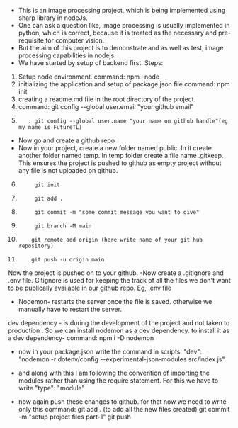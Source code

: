 - This is an image processing project, which is being implemented using sharp library in nodeJs.
- One can ask a question like, image processing is usually implemented in python, which is correct, because it is treated as the necessary and pre-requisite for computer vision.
- But the aim of this project is to demonstrate and as well as test, image processing capabilities in nodejs.
- We have started by setup of backend first.
Steps: 
1. Setup node environment. 
    command: npm i node
2. initializing the application and setup of package.json file
    command: npm init
3. creating a readme.md file in the root directory of the project.
4. command: git config --global user.email "your github email"
5.        : git config --global user.name "your name on github handle"(eg my name is FutureTL)

- Now go and create a github repo
- Now in your project, create a new folder named public. In it create another folder named temp. In temp folder create a file name .gitkeep. This ensures the project is pushed to github as empty project without any file is not uploaded on github.

6.          git init
7.          git add .
8.          git commit -m "some commit message you want to give"
9.          git branch -M main
10.         git remote add origin (here write name of your git hub repository)
11.         git push -u origin main

Now the project is pushed on to your github.
-Now create a .gitignore and .env  file. Gitignore is used for keeping the track of all the files we don't want to be publically available in our github repo. Eg, .env file

- Nodemon- restarts the server once the file is saved. otherwise we manually have to restart the server.

dev dependency - is during the development of the project and not taken to production . So we can install nodemon as a dev dependency.  to install it as a dev dependency-
command:      npm i -D nodemon
- now in your package.json write the command in scripts:
        "dev": "nodemon -r dotenv/config --experimental-json-modules src/index.js"
- and along with this I am following the convention of importing the modules rather than using the require statement. For this we have to write 
        "type": "module"

- now again push these changes to github. for that now we need to write only this command:
        git add .   (to add all the new files created)
        git commit -m "setup project files part-1"
        git push